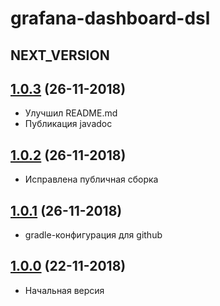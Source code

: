 # grafana-dashboard-dsl

## NEXT_VERSION

## [1.0.3]() (26-11-2018)

* Улучшил README.md
* Публикация javadoc

## [1.0.2]() (26-11-2018)

* Исправлена публичная сборка

## [1.0.1]() (26-11-2018)

* gradle-конфигурация для github


## [1.0.0]() (22-11-2018)

* Начальная версия
  
